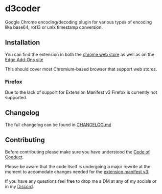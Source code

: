 # d3coder

Google Chrome encoding/decoding plugin for various types of encoding like 
base64, rot13 or unix timestamp conversion.

## Installation

You can find the extension in both the [chrome web store](https://chrome.google.com/webstore/detail/d3coder/gncnbkghencmkfgeepfaonmegemakcol) as well as on the [Edge Add-Ons site](https://microsoftedge.microsoft.com/addons/detail/d3coder/aoahkgomfkgnhngkoooepnmdfmngcohk)

This should cover most Chromium-based browser that support web stores.

### Firefox

Due to the lack of support for Extension Manifest v3 Firefox is currently not supported.

## Changelog

The full changelog can be found in [CHANGELOG.md](CHANGELOG.md)

## Contributing

Before contributing please make sure you have understood the [Code of Conduct](CODE_OF_CONDUCT.md).

Please be aware that the code itself is undergoing a major rewrite at the 
moment to accomodate changes needed for the [extension manifest v3](https://developer.chrome.com/docs/extensions/mv3/intro/).

If you have any questions feel free to drop me a DM at any of my socials or in
my [Discord](https://discord.gg/yRTM7H2tek).
